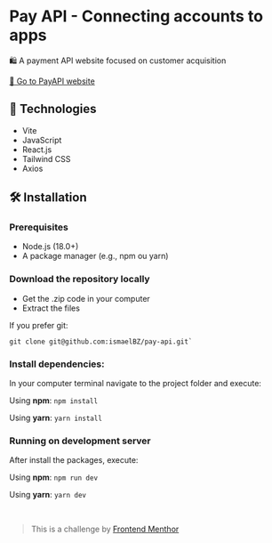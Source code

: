 # Pay API - Connecting accounts to apps 

🛍  A payment API website focused on customer acquisition 

[🔗 Go to PayAPI website](https://ismaelbz.github.io/pay-api/) 


## 🚀 Technologies

- Vite
- JavaScript
- React.js
- Tailwind CSS
- Axios


## 🛠️ Installation

### Prerequisites

- Node.js (18.0+)
- A package manager (e.g., npm ou yarn)

### Download the repository locally

- Get the .zip code in your computer
- Extract the files

If you prefer git:

```
git clone git@github.com:ismaelBZ/pay-api.git`
```

### Install dependencies:

In your computer terminal navigate to the project folder and execute:

Using **npm**: `npm install`

Using **yarn**: `yarn install`

### Running on development server

After install the packages, execute:

Using **npm**: `npm run dev`

Using **yarn**: `yarn dev`

<br>

>  This is a challenge by [Frontend Menthor](https://www.frontendmentor.io/)

<br>
